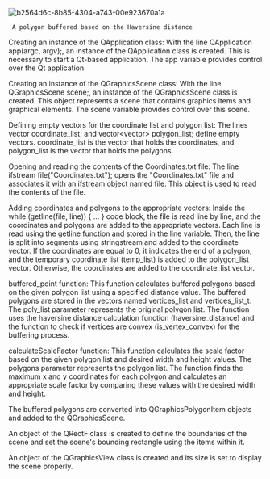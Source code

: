![b2564d6c-8b85-4304-a743-00e923670a1a](https://github.com/gurbuzkaanakkaya/Polygon-Buffering-Algorithm/assets/103320421/4ec3f70f-4575-44c7-8269-a0eea8b39057)


     A polygon buffered based on the Haversine distance

Creating an instance of the QApplication class:
With the line QApplication app(argc, argv);, an instance of the QApplication class is created. This is necessary to start a Qt-based application. The app variable provides control over the Qt application.

Creating an instance of the QGraphicsScene class:
With the line QGraphicsScene scene;, an instance of the QGraphicsScene class is created. This object represents a scene that contains graphics items and graphical elements. The scene variable provides control over this scene.

Defining empty vectors for the coordinate list and polygon list:
The lines vector<Point> coordinate_list; and vector<vector<Point>> polygon_list; define empty vectors. coordinate_list is the vector that holds the coordinates, and polygon_list is the vector that holds the polygons.

Opening and reading the contents of the Coordinates.txt file:
The line ifstream file("Coordinates.txt"); opens the "Coordinates.txt" file and associates it with an ifstream object named file. This object is used to read the contents of the file.

Adding coordinates and polygons to the appropriate vectors:
Inside the while (getline(file, line)) { ... } code block, the file is read line by line, and the coordinates and polygons are added to the appropriate vectors. Each line is read using the getline function and stored in the line variable. Then, the line is split into segments using stringstream and added to the coordinate vector. If the coordinates are equal to 0, it indicates the end of a polygon, and the temporary coordinate list (temp_list) is added to the polygon_list vector. Otherwise, the coordinates are added to the coordinate_list vector.

buffered_point function: This function calculates buffered polygons based on the given polygon list using a specified distance value. The buffered polygons are stored in the vectors named vertices_list and vertices_list_t. The poly_list parameter represents the original polygon list. The function uses the haversine distance calculation function (haversine_distance) and the function to check if vertices are convex (is_vertex_convex) for the buffering process.

calculateScaleFactor function: This function calculates the scale factor based on the given polygon list and desired width and height values. The polygons parameter represents the polygon list. The function finds the maximum x and y coordinates for each polygon and calculates an appropriate scale factor by comparing these values with the desired width and height.

The buffered polygons are converted into QGraphicsPolygonItem objects and added to the QGraphicsScene.

An object of the QRectF class is created to define the boundaries of the scene and set the scene's bounding rectangle using the items within it.

An object of the QGraphicsView class is created and its size is set to display the scene properly.
